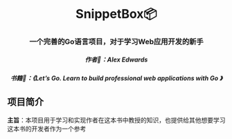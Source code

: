 <div align="center">

# SnippetBox📦
### 一个完善的Go语言项目，对于学习Web应用开发的新手
##### 作者👨：Alex Edwards 
##### 书籍📘：《Let’s Go. Learn to build professional web applications with Go 》

</div>

## 项目简介
<b>主旨</b>：本项目用于学习和实现作者在这本书中教授的知识，也提供给其他想要学习这本书的开发者作为一个参考<br>

